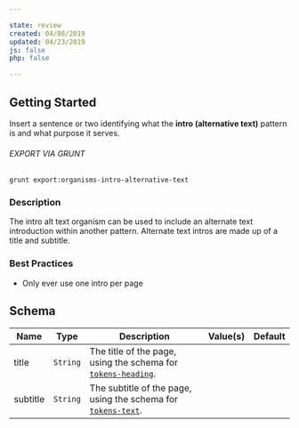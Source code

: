 ```yaml
---

state: review
created: 04/08/2019
updated: 04/23/2019
js: false
php: false

---
```


## Getting Started

Insert a sentence or two identifying what the **intro (alternative text)** pattern is and what purpose it serves.

###### EXPORT VIA GRUNT

```
grunt export:organisms-intro-alternative-text
```


### Description

The intro alt text organism can be used to include an alternate text introduction within another pattern. Alternate text intros are made up of a title and subtitle.


### Best Practices

- Only ever use one intro per page


## Schema

| Name      | Type      | Description                                                                             | Value(s)  | Default   |
|-----------|-----------|-----------------------------------------------------------------------------------------|-----------|-----------|
| title     | `String`  | The title of the page, using the schema for [`tokens-heading`][tokens-heading].         |           |           |
| subtitle  | `String`  | The subtitle of the page, using the schema for [`tokens-text`][tokens-text].            |           |           |


[tokens-heading]: /patterns/10-tokens-10-globals-heading/10-tokens-10-globals-heading.html
[tokens-text]: /patterns/10-tokens-10-globals-text/10-tokens-10-globals-text.html
